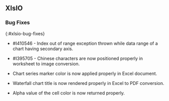 ## XlsIO

### Bug Fixes
{:#xlsio-bug-fixes}

* \#I410546 - Index out of range exception thrown while data range of a chart having secondary axis.
* \#I395705 - Chinese characters are now positioned properly in worksheet to image conversion.

* Chart series marker color is now applied properly in Excel document.
* Waterfall chart title is now rendered properly in Excel to PDF conversion.
* Alpha value of the cell color is now returned properly. 